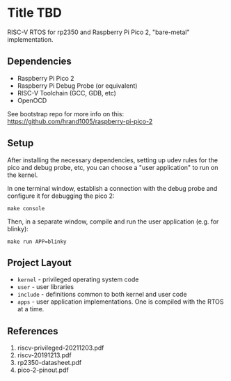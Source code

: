 # Title TBD

RISC-V RTOS for rp2350 and Raspberry Pi Pico 2, "bare-metal" implementation. 

## Dependencies

- Raspberry Pi Pico 2
- Raspberry Pi Debug Probe (or equivalent)
- RISC-V Toolchain (GCC, GDB, etc)
- OpenOCD

See bootstrap repo for more info on this: https://github.com/hrand1005/raspberry-pi-pico-2

## Setup

After installing the necessary dependencies, setting up udev rules for the
pico and debug probe, etc, you can choose a "user application" to run on the
kernel. 

In one terminal window, establish a connection with the debug probe and
configure it for debugging the pico 2:

```
make console
```

Then, in a separate window, compile and run the user application (e.g. for
blinky):

```
make run APP=blinky
```

## Project Layout

- `kernel`  - privileged operating system code
- `user`    - user libraries
- `include` - definitions common to both kernel and user code 
- `apps`    - user application implementations. One is compiled with the RTOS at a time.

## References

1. riscv-privileged-20211203.pdf
2. riscv-20191213.pdf
3. rp2350-datasheet.pdf
4. pico-2-pinout.pdf
